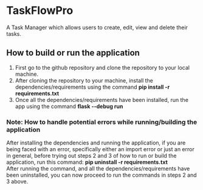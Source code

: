 # TaskFlowPro
A Task Manager which allows users to create, edit, view and delete their tasks.

## How to build or run the application
1. First go to the github repository and clone the repository to your local machine.  
2. After cloning the repository to your machine, install the dependencies/requirements using the command **pip install -r requirements.txt**  
3. Once all the dependencies/requirements have been installed, run the app using the command **flask --debug run**  

### Note: How to handle potential errors while running/building the application
After installing the dependencies and running the application, if you are being faced with an error, specifically either an import error or just an error in general, before trying out steps 2 and 3 of how to run or build the application, run this command: **pip uninstall -r requirements.txt**  
After running the command, and all the dependencies/requirements have been uninstalled, you can now proceed to run the commands in steps 2 and 3 above.
